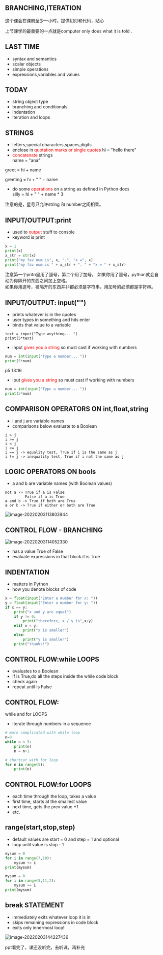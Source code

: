 ## BRANCHING,ITERATION  

这个课会在课前至少一小时，提供幻灯和代码，贴心  

上节课学的最重要的一点就是computer only does what it is told .  

## LAST TIME  
* syntax and semantics  
* scalar objects  
* simple operations  
* expressions,variables and values  

## TODAY 
* string object type  
* branching and conditionals  
* indentation  
* iteration and loops  

## STRINGS  
* letters,special characters,spaces,digits  
* enclose in <font color="red">quotation marks or single quotes</font>
hi = "hello there"
* <font color="red">concatenate</font> strings  
name = "ana"

greet = hi + name 

greeting = hi + " " + name  

* do some <font color="red">operations</font> on a string as defined in Python docs  
silly = hi + " " + name * 3  

注意的是，星号只允许string 和 number之间相乘。  

## INPUT/OUTPUT:print  
* used to <font color="red">output</font> stuff to console  
* keyword is print  

```python
x = 1
print(x)
x_str = str(x)
print("my fav num is", x, ".", "x =", x)
print("my fav num is " + x_str + ". " + "x = " + x_str)
```

注意第一个pritn里用了逗号，第二个用了加号。
如果你用了逗号，python就会自动为你隔开的东西之间加上空格。  
如果你用逗号，被隔开的东西并非都必须是字符串。用加号的必须都是字符串。  

## INPUT/OUTPUT: input("")  
* prints whatever is in the quotes  
* user types in something and hits enter  
* binds that value to a variable  
```
text = input("Type anything... ")
print(5*text)  
```
* input <font color="red">gives you a string</font> so must cast if working with numbers
```python
num = int(input("Type a number... "))
print(5*num)
```

p5 13:16

* iput <font color="red">gives you a string</font> so must cast if working with numbers  
```python
num = int(input("Type a number... "))
print(5*num)
```

## COMPARISON OPERATORS ON int,float,string  
* i and j are variable names
* comparisons below evaluate to a Boolean
```
i > j
i >= j
i < j
i <= j
i == j -> equality test, True if i is the same as j
i != j -> inequality test, True if i not the same as j
```

## LOGIC OPERATORS ON bools
* a and b are variable names (with Boolean values)
```
not a -> True if a is False
         False if a is True
a and b -> True if both are True
a or b -> True if either or both are True
```

![image-20220203113803944](https://raw.githubusercontent.com/lunnche/picgo-image/main/image-20220203113803944.png)

## CONTROL FLOW - BRANCHING

![image-20220203114052330](https://raw.githubusercontent.com/lunnche/picgo-image/main/image-20220203114052330.png)

* <condition> has a value True of False
* evaluate expressions in that block if <condition> is True  

## INDENTATION
* matters in Python
* how you denote blocks of code
```python
x = float(input("Enter a number for x: "))
y = float(input("Enter a number for y: "))
if x == y:
    print("x and y are equal")
    if y != 0:
        print("therefore, x / y is",x/y)
    elif x < y:
        print("x is smaller")
    else:
        print("y is smaller")
    print("thanks!")
```

## CONTROL FLOW:while LOOPS
* <condition> evaluates to a Boolean
* if <condition> is True,do all the steps inside the while code block
* check <condition> again
* repeat until <condition> is False  

## CONTROL FLOW:
while and for LOOPS
* iterate through numbers in a sequence

```python
# more complicated with while loop
n=0
while n < 5:
    print(n)
    n = n+1

# shortcut with for loop
for n in range(5):
    print(n)

```

## CONTROL FLOW:for LOOPS
* each time through the loop, <variable> takes a value
* first time, <variable> starts at the smallest value
* next time, <variable> gets the prev value +1
* etc.  

## range(start,stop,step)
* default values are start = 0 and step = 1 and optional
* loop until value is stop - 1

```python
mysum = 0
for i in range(7,10):
    mysum += i
print(mysum)  

mysum = 0
for i in range(5,11,2):
    mysum += i
print(mysum)
```

## break STATEMENT
* immediately exits whatever loop it is in
* skips remaining expressions in code block
* exits only innermost loop!

![image-20220203144227436](https://raw.githubusercontent.com/lunnche/picgo-image/main/image-20220203144227436.png)

ppt看完了，课还没听完，去听课，再补充
